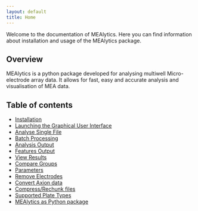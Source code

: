 ```yaml
---
layout: default
title: Home
---
```


Welcome to the documentation of MEAlytics. Here you can find information about installation and usage of the MEAlytics package.

## Overview

MEAlytics is a python package developed for analysing multiwell Micro-electrode array data. It allows for fast, easy and accurate analysis and visualisation of MEA data.

## Table of contents

- [Installation](installation.html)
- [Launching the Graphical User Interface](gui.html)
- [Analyse Single File](analyse_file.html)
- [Batch Processing](batch_processing.html)
- [Analysis Output](output.html)
- [Features Output](features.html)
- [View Results](view_results.html)
- [Compare Groups](compare_groups.html)
- [Parameters](parameters.html)
- [Remove Electrodes](exclude_electrodes.html)
- [Convert Axion data](axion.html)
- [Compress/Rechunk files](compress_rechunk.html)
- [Supported Plate Types](supported_plates.html)
- [MEAlytics as Python package](python_package.html)